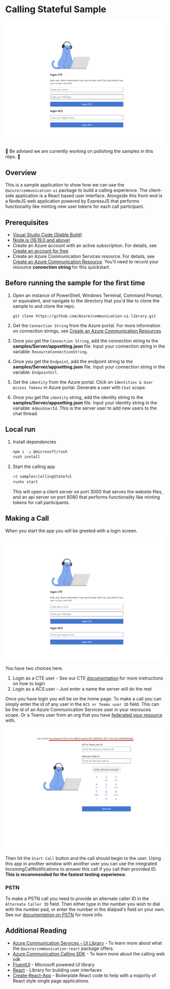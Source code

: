 # Calling Stateful Sample

![Homepage](./Media/loginscreen.png)

🚧 Be advised we are currently working on polishing the samples in this repo. 🚧

## Overview

This is a sample application to show how we can use the `@azure/communication-ui` package to build a calling experience.
The client-side application is a React based user interface. Alongside this front-end is a NodeJS web application powered by ExpressJS that performs functionality like minting new user tokens for each call participant.

## Prerequisites

- [Visual Studio Code (Stable Build)](https://code.visualstudio.com/Download)
- [Node.js (16.19.0 and above)](https://nodejs.org/en/download/)
- Create an Azure account with an active subscription. For details, see [Create an account for free](https://azure.microsoft.com/free/?WT.mc_id=A261C142F).
- Create an Azure Communication Services resource. For details, see [Create an Azure Communication Resource](https://docs.microsoft.com/azure/communication-services/quickstarts/create-communication-resource). You'll need to record your resource **connection string** for this quickstart.

## Before running the sample for the first time

1. Open an instance of PowerShell, Windows Terminal, Command Prompt, or equivalent, and navigate to the directory that you'd like to clone the sample to and clone the repo.

    ```shell
    git clone https://github.com/Azure/communication-ui-library.git
    ```

1. Get the `Connection String` from the Azure portal. For more information on connection strings, see [Create an Azure Communication Resources](https://docs.microsoft.com/azure/communication-services/quickstarts/create-communication-resource)
1. Once you get the `Connection String`, add the connection string to the **samples/Server/appsetting.json** file. Input your connection string in the variable: `ResourceConnectionString`.
1. Once you get the `Endpoint`, add the endpoint string to the **samples/Server/appsetting.json** file. Input your connection string in the variable: `EndpointUrl`.
1. Get the `identity` from the Azure portal. Click on `Identities & User Access Tokens` in Azure portal. Generate a user with `Chat` scope.
1. Once you get the `identity` string, add the identity string to the **samples/Server/appsetting.json** file. Input your identity string in the variable: `AdminUserId`. This is the server user to add new users to the chat thread.

## Local run

1. Install dependencies

    ```bash
    npm i -g @microsoft/rush
    rush install
    ```

1. Start the calling app

    ```bash
    cd samples\CallingStateful
    rushx start
    ```

    This will open a client server on port 3000 that serves the website files, and an api server on port 8080 that performs functionality like minting tokens for call participants.

## Making a Call

When you start the app you will be greeted with a login screen.

![loginscreen](./Media/loginscreen.png)

You have two choices here. 

1. Login as a CTE user - See our CTE [documentation](https://azure.github.io/communication-ui-library/?path=/docs/communicationasteamsuser--page) for more instructions on how to login
2. Login as a ACS user - Just enter a name the server will do the rest

Once you have login you will be on the home page. To make a call you can simply enter the id of any user in the `ACS or Teams user ID` field. This can be the id of an Azure Communication Services user in your resrouces scope. Or a Teams user from an org that you have [federated your resource](https://learn.microsoft.com/en-us/azure/communication-services/quickstarts/voice-video-calling/get-started-teams-call-queue?pivots=platform-web) with.

![Homepage](./Media/homescreen.png)

Then hit the `Start Call` button and the call should begin to the user. Using this app in another window with another user you can use the integrated IncomingCallNotifications to answer this call if you call their provided ID. **This is recommended for the fastest testing experience.**

### PSTN

To make a PSTN call you need to provide an alternate caller ID in the `Alternate Caller ID` field. Then either type in the number you wish to dial with the number pad, or enter the number in the dialpad's field on your own. See our [documentation on PSTN](https://azure.github.io/communication-ui-library/?path=/docs/quickstarts-pstn--page) for more info.


## Additional Reading

- [Azure Communication Services - UI Library](https://azure.github.io/communication-ui-library/) - To learn more about what the `@azure/communication-react` package offers.
- [Azure Communication Calling SDK](https://docs.microsoft.com/azure/communication-services/concepts/voice-video-calling/calling-sdk-features) - To learn more about the calling web sdk
- [FluentUI](https://developer.microsoft.com/fluentui#/) - Microsoft powered UI library
- [React](https://reactjs.org/) - Library for building user interfaces
- [Create-React-App](https://create-react-app.dev/) - Boilerplate React code to help with a majority of React style single page applications.
